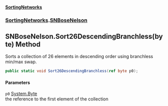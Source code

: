 #### [SortingNetworks](./index.md 'index')
### [SortingNetworks](./SortingNetworks.md 'SortingNetworks').[SNBoseNelson](./SortingNetworks-SNBoseNelson.md 'SortingNetworks.SNBoseNelson')
## SNBoseNelson.Sort26DescendingBranchless(byte) Method
Sorts a collection of 26 elements in descending order using branchless min/max swap.  
```csharp
public static void Sort26DescendingBranchless(ref byte p0);
```
#### Parameters
<a name='SortingNetworks-SNBoseNelson-Sort26DescendingBranchless(byte)-p0'></a>
`p0` [System.Byte](https://docs.microsoft.com/en-us/dotnet/api/System.Byte 'System.Byte')  
the reference to the first element of the collection  
  

